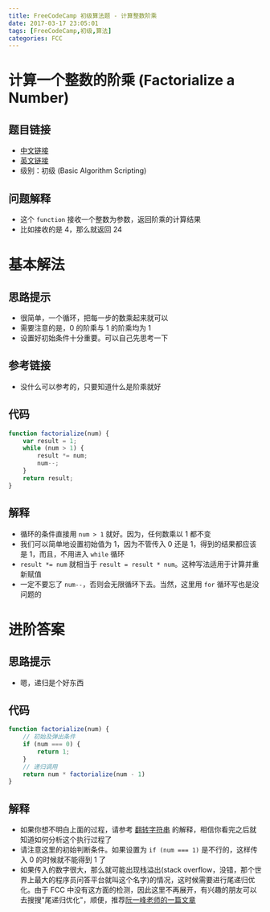```yaml
---
title: FreeCodeCamp 初级算法题 - 计算整数阶乘
date: 2017-03-17 23:05:01
tags: [FreeCodeCamp,初级,算法]
categories: FCC
---
```

# 计算一个整数的阶乘 (Factorialize a Number)

## 题目链接
- [中文链接](https://www.freecodecamp.cn/challenges/factorialize-a-number)
- [英文链接](https://www.freecodecamp.com/challenges/factorialize-a-number)
- 级别：初级 (Basic Algorithm Scripting)

## 问题解释
- 这个 `function` 接收一个整数为参数，返回阶乘的计算结果
- 比如接收的是 4，那么就返回 24
<!-- more -->

# 基本解法
## 思路提示
- 很简单，一个循环，把每一步的数乘起来就可以
- 需要注意的是，0 的阶乘与 1 的阶乘均为 1
- 设置好初始条件十分重要。可以自己先思考一下

## 参考链接
- 没什么可以参考的，只要知道什么是阶乘就好

## 代码
```js
function factorialize(num) {
    var result = 1;
    while (num > 1) {
        result *= num;
        num--;
    }
    return result;
}
```

## 解释
- 循环的条件直接用 `num > 1` 就好。因为，任何数乘以 1 都不变
- 我们可以简单地设置初始值为 1，因为不管传入 0 还是 1，得到的结果都应该是 1，而且，不用进入 `while` 循环
- `result *= num` 就相当于 `result = result * num`。这种写法适用于计算并重新赋值
- 一定不要忘了 `num--`，否则会无限循环下去。当然，这里用 `for` 循环写也是没问题的

# 进阶答案
## 思路提示
- 嗯，递归是个好东西

## 代码
```js
function factorialize(num) {
    // 初始及弹出条件
    if (num === 0) {
        return 1;
    }
    // 递归调用
    return num * factorialize(num - 1)
}
```

## 解释
- 如果你想不明白上面的过程，请参考 [翻转字符串](http://singsing.io/blog/fcc/basic-reverse-a-string) 的解释，相信你看完之后就知道如何分析这个执行过程了
- 请注意这里的初始判断条件。如果设置为 `if (num === 1)` 是不行的，这样传入 0 的时候就不能得到 1 了
- 如果传入的数字很大，那么就可能出现栈溢出(stack overflow，没错，那个世界上最大的程序员问答平台就叫这个名字)的情况，这时候需要进行尾递归优化。由于 FCC 中没有这方面的检测，因此这里不再展开，有兴趣的朋友可以去搜搜"尾递归优化"，顺便，推荐[阮一峰老师的一篇文章](http://www.ruanyifeng.com/blog/2015/04/tail-call.html)
